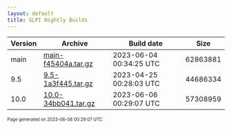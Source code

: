 ```yaml
---
layout: default
title: GLPI Nightly Builds
---
```


Version|Archive|Build date|Size
---|---|---|---
main|[main-f45404a.tar.gz](main-f45404a.tar.gz)|2023-06-04 00:34:25 UTC|62863881
9.5|[9.5-1a3f445.tar.gz](9.5-1a3f445.tar.gz)|2023-04-25 00:28:03 UTC|44686334
10.0|[10.0-34bb041.tar.gz](10.0-34bb041.tar.gz)|2023-06-06 00:29:07 UTC|57308959

<font size="1">Page generated on 2023-06-06 00:29:07 UTC</font>

